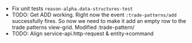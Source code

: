 - Fix unit tests `reason-alpha.data-structures-test`
- TODO: Get ADD working. Right now the event `:trade-patterns/add` successfully
        fires. So now we need to make it add an empty row to the trade patterns view-grid. 
        Modified :trade-pattern/
- TODO: Align service-api.http-request & entity->command 
